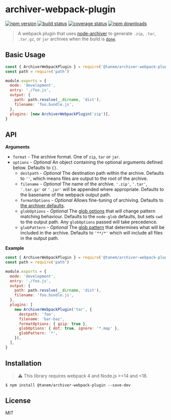 # archiver-webpack-plugin

[![npm version](https://img.shields.io/npm/v/@tanem/archiver-webpack-plugin.svg?style=flat-square)](https://www.npmjs.com/package/@tanem/archiver-webpack-plugin)
[![build status](https://img.shields.io/github/workflow/status/tanem/archiver-webpack-plugin/CI?style=flat-square)](https://github.com/tanem/archiver-webpack-plugin/actions?query=workflow%3ACI)
[![coverage status](https://img.shields.io/codecov/c/github/tanem/archiver-webpack-plugin.svg?style=flat-square)](https://codecov.io/gh/tanem/archiver-webpack-plugin)
[![npm downloads](https://img.shields.io/npm/dm/@tanem/archiver-webpack-plugin.svg?style=flat-square)](https://www.npmjs.com/package/@tanem/archiver-webpack-plugin)

> A webpack plugin that uses [node-archiver](https://github.com/archiverjs/node-archiver) to generate `.zip`, `.tar`, `.tar.gz`, or `jar` archives when the build is [`done`](https://webpack.js.org/api/compiler-hooks#done).

## Basic Usage

```js
const { ArchiverWebpackPlugin } = require('@tanem/archiver-webpack-plugin')
const path = require('path')

module.exports = {
  mode: 'development',
  entry: './foo.js',
  output: {
    path: path.resolve(__dirname, 'dist'),
    filename: 'foo.bundle.js',
  },
  plugins: [new ArchiverWebpackPlugin('zip')],
}
```

## API

**Arguments**

- `format` - The archive format. One of `zip`, `tar` or `jar`.
- `options` - _Optional_ An object containing the optional arguments defined below. Defaults to `{}`.
  - `destpath` - _Optional_ The destination path within the archive. Defaults to `''`, which means files are output to the root of the archive.
  - `filename` - _Optional_ The name of the archive. `'.zip'`, `'.tar'`, `'.tar.gz'` or `'.jar'` will be appended where appropriate. Defaults to the basename of the webpack output path.
  - `formatOptions` - _Optional_ Allows fine-tuning of archiving. Defaults to [the archiver defaults](https://www.archiverjs.com/archiver).
  - `globOptions` - _Optional_ The [glob options](https://github.com/isaacs/node-glob#options) that will change pattern matching behaviour. Defaults to the `node-glob` defaults, but sets `cwd` to the output path. Any `globOptions` passed will take precedence.
  - `globPattern` - _Optional_ The [glob pattern](https://github.com/isaacs/node-glob#glob-primer) that determines what will be included in the archive. Defaults to `'**/*'` which will include all files in the output path.

**Example**

```js
const { ArchiverWebpackPlugin } = require('@tanem/archiver-webpack-plugin')
const path = require('path')

module.exports = {
  mode: 'development',
  entry: './foo.js',
  output: {
    path: path.resolve(__dirname, 'dist'),
    filename: 'foo.bundle.js',
  },
  plugins: [
    new ArchiverWebpackPlugin('tar', {
      destpath: 'foo',
      filename: 'bar-baz',
      formatOptions: { gzip: true },
      globOptions: { dot: true, ignore: '*.map' },
      globPattern: '*',
    }),
  ],
}
```

## Installation

> ⚠️ This library requires webpack 4 and Node.js >=14 and <18.

```
$ npm install @tanem/archiver-webpack-plugin --save-dev
```

## License

MIT
